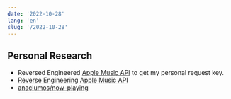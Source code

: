```yaml
---
date: '2022-10-28'
lang: 'en'
slug: '/2022-10-28'
---
```


## Personal Research

- Reversed Engineered [Apple Music API](./../.././docs/pages/Apple%20Music%20API.md) to get my personal request key.
- [Reverse Engineering Apple Music API](./../.././docs/pages/Reverse%20Engineering%20Apple%20Music%20API.md)
- [anaclumos/now-playing](https://github.com/anaclumos/now-playing)

<head>
  <html lang="en-US"/>
</head>
